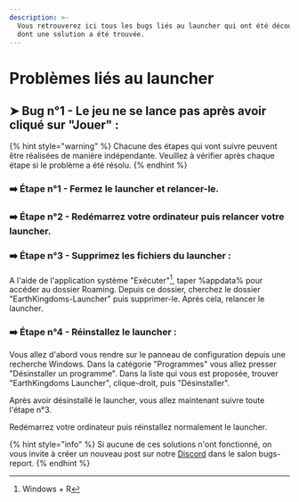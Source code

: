 ```yaml
---
description: >-
  Vous retrouverez ici tous les bugs liés au launcher qui ont été découvert et
  dont une solution a été trouvée.
---
```


# Problèmes liés au launcher

## ➤ Bug n°1 - Le jeu ne se lance pas après avoir cliqué sur "Jouer" :

{% hint style="warning" %}
Chacune des étapes qui vont suivre peuvent être réalisées de manière indépendante. Veuillez à vérifier après chaque étape si le problème a été résolu.
{% endhint %}

### ➡️ Étape n°1 - Fermez le launcher et relancer-le.



### ➡️ Étape n°2 - Redémarrez votre ordinateur puis relancer votre launcher.



### ➡️ Étape n°3 - Supprimez les fichiers du launcher :

A l'aide de l'application système "Exécuter"[^1], taper %appdata% pour accéder au dossier Roaming. Depuis ce dossier, cherchez le dossier "EarthKingdoms-Launcher" puis supprimer-le. Après cela, relancer le launcher.

### ➡️ Étape n°4 - Réinstallez le launcher :

Vous allez d'abord vous rendre sur le panneau de configuration depuis une recherche Windows. Dans la catégorie "Programmes" vous allez presser "Désinstaller un programme". Dans la liste qui vous est proposée, trouver "EarthKingdoms Launcher", clique-droit, puis "Désinstaller".

Après avoir désinstallé le launcher, vous allez maintenant suivre toute l'étape n°3.

Redémarrez votre ordinateur puis réinstallez normalement le launcher.

{% hint style="info" %}
Si aucune de ces solutions n'ont fonctionné, on vous invite à créer un nouveau post sur notre [Discord](https://discord.gg/PkbqPAAqEY) dans le salon bugs-report.
{% endhint %}

[^1]: Windows + R
